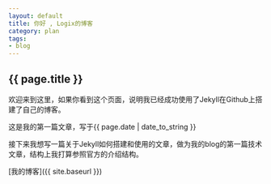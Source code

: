 ```yaml
---
layout: default
title: 你好 , Logix的博客
category: plan
tags:
- blog
---
```


{{ page.title }}
---

欢迎来到这里，如果你看到这个页面，说明我已经成功使用了Jekyll在Github上搭建了自己的博客。

这是我的第一篇文章，写于{{ page.date | date_to_string }}

接下来我想写一篇关于Jekyll如何搭建和使用的文章，做为我的blog的第一篇技术文章，结构上我打算参照官方的介绍结构。

[我的博客]({{ site.baseurl }})